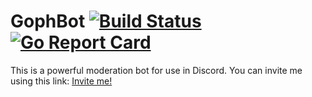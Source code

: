 # GophBot [![Build Status](https://travis-ci.org/ikkerens/gophbot.svg?branch=master)](https://travis-ci.org/ikkerens/gophbot) [![Go Report Card](https://goreportcard.com/badge/github.com/ikkerens/gophbot)](https://goreportcard.com/report/github.com/ikkerens/gophbot) 

This is a powerful moderation bot for use in Discord.
You can invite me using this link: [Invite me!](https://discordapp.com/oauth2/authorize?client_id=436984629027667968&scope=bot&permissions=0)